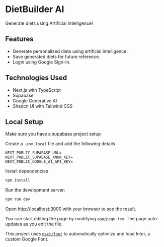 # DietBuilder AI

Generate diets using Artificial Intelligence!

## Features

-   Generate personalized diets using artificial intelligence.
-   Save generated diets for future reference.
-   Login using Google Sign-In.

## Technologies Used

-   Next.js with TypeScript
-   Supabase
-   Google Generative AI
-   Shadcn UI with Tailwind CSS

## Local Setup

Make sure you have a supabase project setup

Create a `.env.local` file and add the following details

```
NEXT_PUBLIC_SUPABASE_URL=
NEXT_PUBLIC_SUPABASE_ANON_KEY=
NEXT_PUBLIC_GOOGLE_AI_API_KEY=
```

Install dependencies

```bash
npm install
```

Run the development server:

```bash
npm run dev
```

Open [http://localhost:3000](http://localhost:3000) with your browser to see the result.

You can start editing the page by modifying `app/page.tsx`. The page auto-updates as you edit the file.

This project uses [`next/font`](https://nextjs.org/docs/basic-features/font-optimization) to automatically optimize and load Inter, a custom Google Font.
